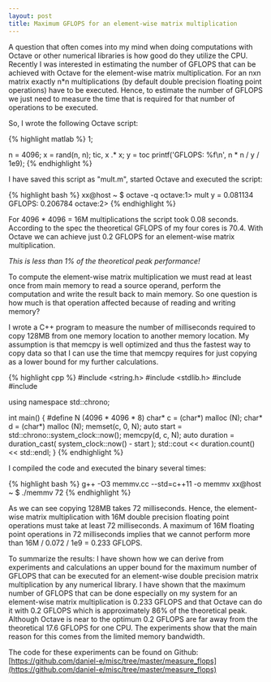 ```yaml
---
layout: post
title: Maximum GFLOPS for an element-wise matrix multiplication
---
```


A question that often comes into my mind when doing computations with Octave or other numerical libraries is how good do they utilize the CPU. Recently I was interested in estimating the number of GFLOPS that can be achieved with Octave for the element-wise matrix multiplication. For an nxn matrix exactly n*n multiplications (by default double precision floating point operations) have to be executed. Hence, to estimate the number of GFLOPS we just need to measure the time that is required for that number of operations to be executed.

So, I wrote the following Octave script:

{% highlight matlab %}
1;

n = 4096;
x = rand(n, n);
tic, x .* x;
y = toc
printf('GFLOPS: %f\n', n * n / y / 1e9);
{% endhighlight %}

I have saved this script as "mult.m", started Octave and executed the script:

{% highlight bash %}
xx@host ~ $ octave -q
octave:1> mult
y = 0.081134
GFLOPS: 0.206784
octave:2>
{% endhighlight %}

For 4096 * 4096 = 16M multiplications the script took 0.08 seconds. According to the spec the theoretical GFLOPS of my four cores is 70.4. With Octave we can achieve just 0.2 GFLOPS for an element-wise matrix multiplication.

*This is less than 1% of the theoretical peak performance!*

To compute the element-wise matrix multiplication we must read at least once from main memory to read a source operand, perform the computation and write the result back to main memory. So one question is how much is that operation affected because of reading and writing memory?

I wrote a C++ program to measure the number of milliseconds required to copy 128MB from one memory location to another memory location. My assumption is that memcpy is well optimized and thus the fastest way to copy data so that I can use the time that memcpy requires for just copying as a lower bound for my further calculations.

{% highlight cpp %}
#include <string.h>
#include <stdlib.h>
#include <iostream>
#include <chrono>

using namespace std::chrono;

int main()
{
        #define N (4096 * 4096 * 8)
        char* c = (char*) malloc (N);
        char* d = (char*) malloc (N);
        memset(c, 0, N);
        auto start = std::chrono::system_clock::now();
        memcpy(d, c, N);
        auto duration =
                duration_cast<milliseconds>(
                        system_clock::now() - start
                );
        std::cout << duration.count() << std::endl;
}
{% endhighlight %}

I compiled the code and executed the binary several times:

{% highlight bash %}
g++ -O3 memmv.cc --std=c++11 -o memmv
xx@host ~ $ ./memmv
72
{% endhighlight %}

As we can see copying 128MB takes 72 milliseconds. Hence, the element-wise matrix multiplication with 16M double precision floating point operations must take at least 72 milliseconds. A maximum of 16M floating point operations in 72 milliseconds implies that we cannot perform more than 16M / 0.072 / 1e9 = 0.233 GFLOPS.

To summarize the results: I have shown how we can derive from experiments and calculations an upper bound for the maximum number of GFLOPS that can be executed for an element-wise double precision matrix multiplication by any numerical library. I have shown that the maximum number of GFLOPS that can be done especially on my system for an element-wise matrix multiplication is 0.233 GFLOPS and that Octave can do it with 0.2 GFLOPS which is approximately 86% of the theoretical peak. Although Octave is near to the optimum 0.2 GFLOPS are far away from the theoretical 17.6 GFLOPS for one CPU. The experiments show that the main reason for this comes from the limited memory bandwidth.

The code for these experiments can be found on Github: [https://github.com/daniel-e/misc/tree/master/measure_flops](https://github.com/daniel-e/misc/tree/master/measure_flops)

